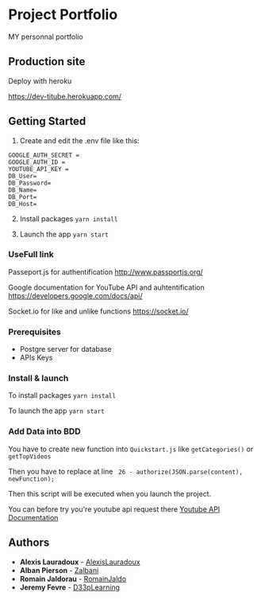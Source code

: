 # Project Portfolio

MY personnal portfolio

## Production site

Deploy with heroku

https://dev-titube.herokuapp.com/

## Getting Started 

1. Create and edit the .env file like this:
```
GOOGLE_AUTH_SECRET = 
GOOGLE_AUTH_ID = 
YOUTUBE_API_KEY = 
DB_User=
DB_Password=
DB_Name=
DB_Port=
DB_Host= 
```

2. Install packages
```yarn install```

3. Launch the app
```yarn start```

### UseFull link
Passeport.js for authentification
http://www.passportjs.org/

Google documentation for YouTube API and auhtentification
https://developers.google.com/docs/api/

Socket.io for like and unlike functions
https://socket.io/

### Prerequisites

- Postgre server for database
- APIs Keys

### Install & launch
To install packages
```yarn install```

To launch the app
```yarn start```

### Add Data into BDD
You have to create new function into
```Quickstart.js``` like  ```getCategories()``` or ```getTopVideos```

Then you have to replace at line ``` 26 - authorize(JSON.parse(content), newFunction);```

Then this script will be executed when you launch the project.

You can before try you're youtube api request there [Youtube API Documentation](https://developers.google.com/youtube/v3/docs/)



## Authors

* **Alexis Lauradoux** - [AlexisLauradoux](https://github.com/AlexisLauradoux)
* **Alban Pierson** - [Zalbani](https://github.com/Zalbani)
* **Romain Jaldorau** - [RomainJaldo](https://github.com/RomainJaldo)
* **Jeremy Fevre** - [D33pLearning](https://github.com/D33pLearning)
